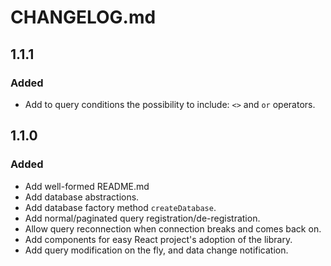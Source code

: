 # CHANGELOG.md

## 1.1.1
### Added
- Add to query conditions the possibility to include: `<>` and `or` operators.

## 1.1.0
### Added
- Add well-formed README.md
- Add database abstractions.
- Add database factory method `createDatabase`.
- Add normal/paginated query registration/de-registration.
- Allow query reconnection when connection breaks and comes back on.
- Add components for easy React project's adoption of the library.
- Add query modification on the fly, and data change notification.